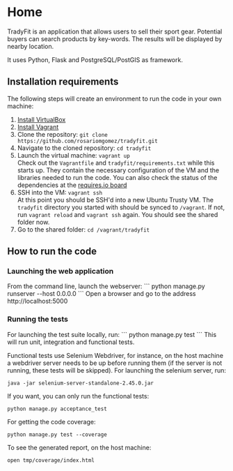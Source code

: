 # Home 

TradyFit is an application that allows users to sell their sport gear. Potential buyers can search products by key-words. The results will be displayed by nearby location.  

It uses Python, Flask and PostgreSQL/PostGIS as framework.


## Installation requirements

The following steps will create an environment to run the code in your own machine:

1. [Install VirtualBox](https://www.virtualbox.org/wiki/Downloads)
2. [Install Vagrant](http://www.vagrantup.com/downloads.html)
3. Clone the repository: `git clone https://github.com/rosariomgomez/tradyfit.git`
4. Navigate to the cloned repository: `cd tradyfit`
5. Launch the virtual machine: `vagrant up` <br>Check out the `Vagrantfile` and `tradyfit/requirements.txt` while this starts up. They contain the necessary configuration of the VM and the libraries needed to run the code. You can also check the status of the dependencies at the [requires.io board](https://requires.io/github/rosariomgomez/tradyfit/requirements/?branch=master)
6. SSH into the VM: `vagrant ssh` <br>At this point you should be SSH'd into a new Ubuntu Trusty VM. The `tradyfit` directory you started with should be synced to `/vagrant`. If not, run `vagrant reload` and `vagrant ssh` again. You should see the shared folder now.
7. Go to the shared folder: `cd /vagrant/tradyfit`
  
  
## How to run the code

<h3>Launching the web application</h3>
From the command line, launch the webserver:
```
python manage.py runserver --host 0.0.0.0
```
Open a browser and go to the address http://localhost:5000

<h3>Running the tests</h3>
For launching the test suite locally, run:
```
python manage.py test
```
This will run unit, integration and functional tests.  

Functional tests use Selenium Webdriver, for instance, on the host machine a webdriver server needs to be up before running them (if the server is not running, these tests will be skipped). For launching the selenium server, run:
```
java -jar selenium-server-standalone-2.45.0.jar
```

If you want, you can only run the functional tests:
```
python manage.py acceptance_test
```

For getting the code coverage:
```
python manage.py test --coverage
```
To see the generated report, on the host machine:
```
open tmp/coverage/index.html
```
